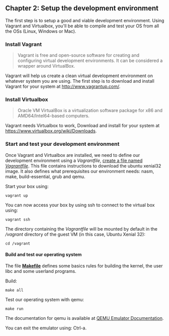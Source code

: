 ## Chapter 2: Setup the development environment

The first step is to setup a good and viable development environment. Using Vagrant and Virtualbox, you'll be able to compile and test your OS from all the OSs (Linux, Windows or Mac).

### Install Vagrant

> Vagrant is free and open-source software for creating and configuring virtual development environments. It can be considered a wrapper around VirtualBox.

Vagrant will help us create a clean virtual development environment on whatever system you are using.
The first step is to download and install Vagrant for your system at http://www.vagrantup.com/.

### Install Virtualbox

> Oracle VM VirtualBox is a virtualization software package for x86 and AMD64/Intel64-based computers.

Vagrant needs Virtualbox to work, Download and install for your system at https://www.virtualbox.org/wiki/Downloads.

### Start and test your development environment

Once Vagrant and Virtualbox are installed, we need to define our development environment using a *Vagrantfile*, [create a file named *Vagrantfile*](https://github.com/SamyPesse/How-to-Make-a-Computer-Operating-System/blob/master/src/Vagrantfile). This file contains instructions to download the ubuntu xenial32 image. It also defines what prerequisites our environment needs: nasm, make, build-essential, grub and qemu.

Start your box using:

```
vagrant up
```

You can now access your box by using ssh to connect to the virtual box using:

```
vagrant ssh
```

The directory containing the *Vagrantfile* will be mounted by default in the */vagrant* directory of the guest VM (in this case, Ubuntu Xenial 32):

```
cd /vagrant
```

#### Build and test our operating system

The file [**Makefile**](https://github.com/SamyPesse/How-to-Make-a-Computer-Operating-System/blob/master/src/Makefile) defines some basics rules for building the kernel, the user libc and some userland programs.

Build:

```
make all
```

Test our operating system with qemu:

```
make run
```

The documentation for qemu is available at [QEMU Emulator Documentation](http://wiki.qemu.org/download/qemu-doc.html).

You can exit the emulator using: Ctrl-a.
